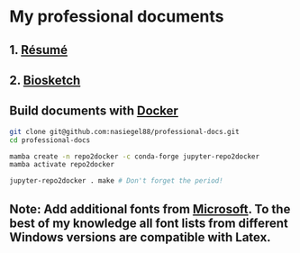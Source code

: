# My professional documents

## 1. [Résumé](https://github.com/nasiegel88/professional-docs/raw/main/_resume/my_resume.pdf)
## 2. [Biosketch](https://github.com/nasiegel88/professional-docs/raw/main/_biosketch/my_nih-biosketch.pdf)

## Build documents with [Docker](https://www.docker.com/why-docker/)
```bash
git clone git@github.com:nasiegel88/professional-docs.git
cd professional-docs
```

```bash
mamba create -n repo2docker -c conda-forge jupyter-repo2docker
mamba activate repo2docker
```

```bash
jupyter-repo2docker . make # Don't forget the period!
```
## Note: Add additional fonts from [Microsoft](https://learn.microsoft.com/en-us/typography/fonts/windows_10_font_list). To the best of my knowledge all font lists from different Windows versions are compatible with Latex.
